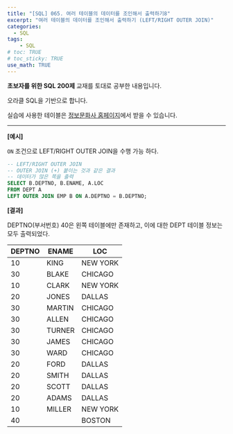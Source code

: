 ```yaml
---
title: "[SQL] 065. 여러 테이블의 데이터를 조인해서 출력하기8"
excerpt: "여러 테이블의 데이터를 조인해서 출력하기 (LEFT/RIGHT OUTER JOIN)"
categories: 
  - SQL
tags: 
    - SQL
# toc: TRUE
# toc_sticky: TRUE
use_math: TRUE
---
```


**초보자를 위한 SQL 200제** 교재를 토대로 공부한 내용입니다.

오라클 SQL을 기반으로 합니다.

실습에 사용한 테이블은 [정보문화사 홈페이지](http://infopub.co.kr/index.asp)에서 받을 수 있습니다.

---

**[예시]**

`ON` 조건으로 LEFT/RIGHT OUTER JOIN을 수행 가능 하다.


```sql
-- LEFT/RIGHT OUTER JOIN
-- OUTER JOIN (+) 붙이는 것과 같은 결과
-- 데이터가 많은 쪽을 출력
SELECT B.DEPTNO, B.ENAME, A.LOC
FROM DEPT A
LEFT OUTER JOIN EMP B ON A.DEPTNO = B.DEPTNO;
```


**[결과]**

DEPTNO(부서번호) 40은 왼쪽 테이블에만 존재하고, 이에 대한 DEPT 테이블 정보는 모두 출력되었다.

|DEPTNO|ENAME|LOC|
|-|-|-|
|10|KING|NEW YORK|
|30|BLAKE|CHICAGO|
|10|CLARK|NEW YORK|
|20|JONES|DALLAS|
|30|MARTIN|CHICAGO|
|30|ALLEN|CHICAGO|
|30|TURNER|CHICAGO|
|30|JAMES|CHICAGO|
|30|WARD|CHICAGO|
|20|FORD|DALLAS|
|20|SMITH|DALLAS|
|20|SCOTT|DALLAS|
|20|ADAMS|DALLAS|
|10|MILLER|NEW YORK|
|40||BOSTON|